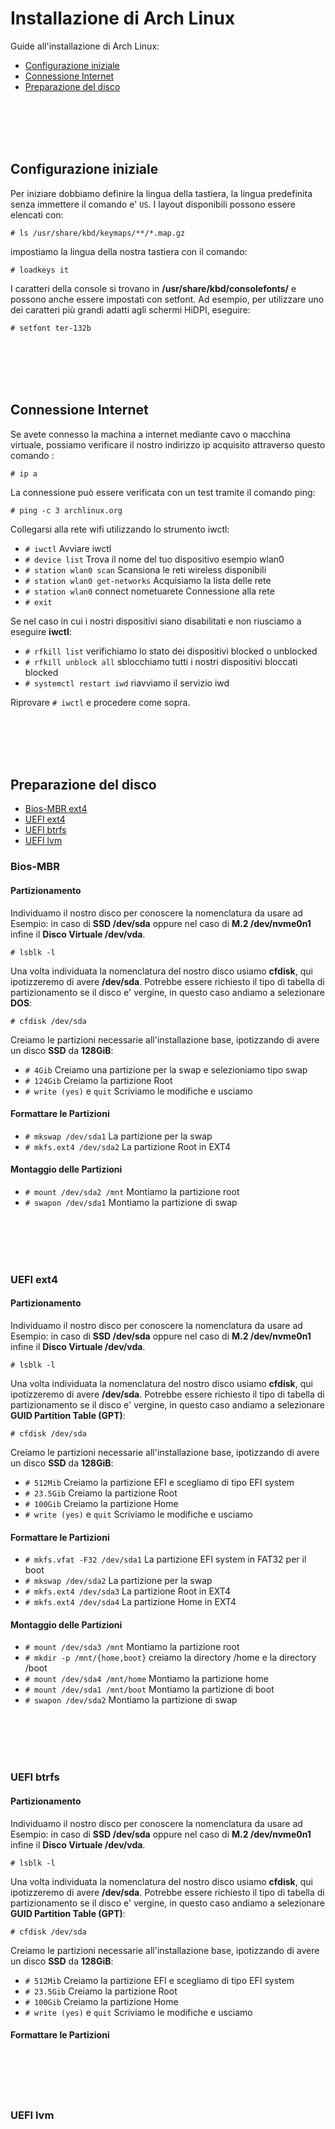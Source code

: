 # Installazione di Arch Linux

Guide all'installazione di Arch Linux: 

* [Configurazione iniziale](#configurazione-iniziale)
* [Connessione Internet](#connessione-internet)
* [Preparazione del disco](#preparazione-del-disco)

<br><br><br><br>

## Configurazione iniziale

Per iniziare dobbiamo definire la lingua della tastiera, la lingua predefinita senza immettere il comando e' `US`. I layout disponibili possono essere elencati con: 

`# ls /usr/share/kbd/keymaps/**/*.map.gz`

impostiamo la lingua della nostra tastiera con il comando:

`# loadkeys it`

I caratteri della console si trovano in **/usr/share/kbd/consolefonts/** e possono anche essere impostati con setfont. Ad esempio, per utilizzare uno dei caratteri più grandi adatti agli schermi HiDPI, eseguire:

`# setfont ter-132b`


<br><br><br><br>

## Connessione Internet
Se avete connesso la machina a internet mediante cavo o macchina virtuale, possiamo verificare il nostro indirizzo ip acquisito attraverso questo comando :

`# ip a`

La connessione può essere verificata con un test tramite il comando ping:

`# ping -c 3 archlinux.org`

Collegarsi alla rete wifi utilizzando lo strumento iwctl:

- `# iwctl` Avviare iwctl
- `# device list`  Trova il nome del tuo dispositivo esempio wlan0
- `# station wlan0 scan` Scansiona le reti wireless disponibili
- `# station wlan0 get-networks` Acquisiamo la lista delle rete
- `# station wlan0` connect nometuarete  Connessione alla rete
- `# exit` 

Se nel caso in cui i nostri dispositivi siano disabilitati e non riusciamo a eseguire **iwctl**:

- `# rfkill list`  verifichiamo lo stato dei dispositivi blocked o unblocked
- `# rfkill unblock all` sblocchiamo tutti i nostri dispositivi bloccati blocked
- `# systemctl restart iwd`  riavviamo il servizio iwd

Riprovare `# iwctl` e procedere come sopra.


<br><br><br><br>

## Preparazione del disco

* [Bios-MBR ext4](#bios-mbr)
* [UEFI ext4](#uefi-ext4)
* [UEFI btrfs](#uefi-btrfs)
* [UEFI lvm](#uefi-lvm)

### Bios-MBR

#### Partizionamento
Individuamo il nostro disco per conoscere la nomenclatura da usare ad Esempio: in caso di **SSD /dev/sda** oppure nel caso di **M.2 /dev/nvme0n1** infine il **Disco Virtuale /dev/vda**.

`# lsblk -l`

Una volta individuata la nomenclatura del nostro disco usiamo **cfdisk**, qui ipotizzeremo di avere **/dev/sda**. Potrebbe essere richiesto il tipo di tabella di partizionamento se il disco e' vergine, in questo caso andiamo a selezionare **DOS**:

`# cfdisk /dev/sda`

Creiamo le partizioni necessarie all'installazione base, ipotizzando di avere un disco **SSD** da **128GiB**:

- `# 4Gib`   Creiamo una partizione per la swap e selezioniamo tipo swap
- `# 124Gib`  Creiamo la partizione Root
- `# write (yes)` e `quit`  Scriviamo le modifiche e usciamo


#### Formattare le Partizioni

- `# mkswap /dev/sda1` La partizione per la swap
- `# mkfs.ext4 /dev/sda2` La partizione Root in EXT4

#### Montaggio delle Partizioni

- `# mount /dev/sda2 /mnt` Montiamo la partizione root
- `# swapon /dev/sda1` Montiamo la partizione di swap


<br><br><br><br>

### UEFI ext4

#### Partizionamento
Individuamo il nostro disco per conoscere la nomenclatura da usare ad Esempio: in caso di **SSD /dev/sda** oppure nel caso di **M.2 /dev/nvme0n1** infine il **Disco Virtuale /dev/vda**.

`# lsblk -l`

Una volta individuata la nomenclatura del nostro disco usiamo **cfdisk**, qui ipotizzeremo di avere **/dev/sda**. Potrebbe essere richiesto il tipo di tabella di partizionamento se il disco e' vergine, in questo caso andiamo a selezionare **GUID Partition Table (GPT)**:

`# cfdisk /dev/sda`

Creiamo le partizioni necessarie all'installazione base, ipotizzando di avere un disco **SSD** da **128GiB**:

- `# 512Mib`  Creiamo la partizione EFI e scegliamo di tipo EFI system
- `# 23.5Gib`  Creiamo la partizione Root
- `# 100Gib`  Creiamo la partizione Home
- `# write (yes)` e `quit`  Scriviamo le modifiche e usciamo

#### Formattare le Partizioni

- `# mkfs.vfat -F32 /dev/sda1` La partizione EFI system in FAT32 per il boot
- `# mkswap /dev/sda2` La partizione per la swap
- `# mkfs.ext4 /dev/sda3` La partizione Root in EXT4
- `# mkfs.ext4 /dev/sda4` La partizione Home in EXT4


#### Montaggio delle Partizioni

- `# mount /dev/sda3 /mnt` Montiamo la partizione root
- `# mkdir -p /mnt/{home,boot}` creiamo la directory /home e la directory /boot
- `# mount /dev/sda4 /mnt/home` Montiamo la partizione home
- `# mount /dev/sda1 /mnt/boot` Montiamo la partizione di boot
- `# swapon /dev/sda2` Montiamo la partizione di swap



<br><br><br><br>

### UEFI btrfs

#### Partizionamento
Individuamo il nostro disco per conoscere la nomenclatura da usare ad Esempio: in caso di **SSD /dev/sda** oppure nel caso di **M.2 /dev/nvme0n1** infine il **Disco Virtuale /dev/vda**.

`# lsblk -l`

Una volta individuata la nomenclatura del nostro disco usiamo **cfdisk**, qui ipotizzeremo di avere **/dev/sda**. Potrebbe essere richiesto il tipo di tabella di partizionamento se il disco e' vergine, in questo caso andiamo a selezionare **GUID Partition Table (GPT)**:

`# cfdisk /dev/sda`

Creiamo le partizioni necessarie all'installazione base, ipotizzando di avere un disco **SSD** da **128GiB**:

- `# 512Mib`  Creiamo la partizione EFI e scegliamo di tipo EFI system
- `# 23.5Gib`  Creiamo la partizione Root
- `# 100Gib`  Creiamo la partizione Home
- `# write (yes)` e `quit`  Scriviamo le modifiche e usciamo

#### Formattare le Partizioni



<br><br><br><br>

### UEFI lvm




<br><br><br><br>





